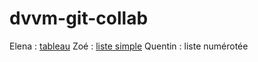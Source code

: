 # dvvm-git-collab

Elena : [tableau](https://github.com/m00n95/dwwm-git-collab.git)
Zoé : [liste simple](https://github.com/zoyasia/dwwm-git-collab.git)
Quentin : liste numérotée 